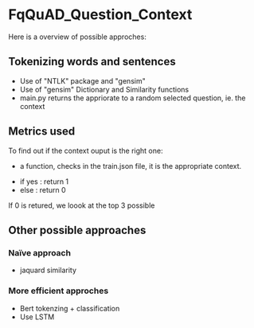 # FqQuAD_Question_Context

Here is a overview of possible approches:

## Tokenizing words and sentences

* Use of "NTLK" package and "gensim"
* Use of "gensim" Dictionary and Similarity functions
* main.py returns the appriorate to a random selected question, ie. the context 

## Metrics used 

To find out if the context ouput is the right one:
* a function, checks in the train.json file, it is the appropriate context. 
- if yes : return 1
- else : return 0

If 0 is retured, we loook at the top 3 possible 


## Other possible approaches

### Naïve approach 

* jaquard similarity

### More efficient approches

* Bert tokenzing + classification
* Use LSTM 